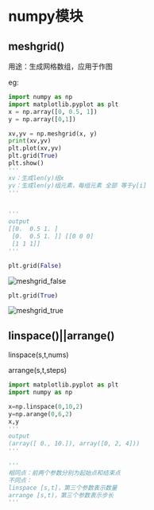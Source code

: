 # numpy模块

## meshgrid()

用途：生成网格数组，应用于作图

eg:

```python
import numpy as np
import matplotlib.pyplot as plt
x = np.array([0, 0.5, 1])
y = np.array([0,1])

xv,yv = np.meshgrid(x, y)
print(xv,yv)
plt.plot(xv,yv)
plt.grid(True)
plt.show()
'''
xv：生成len(y)组x
yv：生成len(y)组元素，每组元素 全部 等于y[i]
'''


'''
output
[[0.  0.5 1. ]
 [0.  0.5 1. ]] [[0 0 0]
 [1 1 1]]
'''
```

```python
plt.grid(False)
```

![meshgrid_false](D:\Github.blog\ML_notes\datas\meshgrid_false.png)

```python
plt.grid(True)
```

![meshgrid_true](D:\Github.blog\ML_notes\datas\meshgrid_true.png)

## linspace()||arrange()

linspace(s,t,nums)

arrange(s,t,steps)

```python
import matplotlib.pyplot as plt
import numpy as np

x=np.linspace(0,10,2)
y=np.arange(0,6,2)
x,y
'''
output
(array([ 0., 10.]), array([0, 2, 4]))
'''

'''
相同点：前两个参数分别为起始点和结束点
不同点：
linspace [s,t]，第三个参数表示数量
arrange [s,t)，第三个参数表示步长
'''

```

